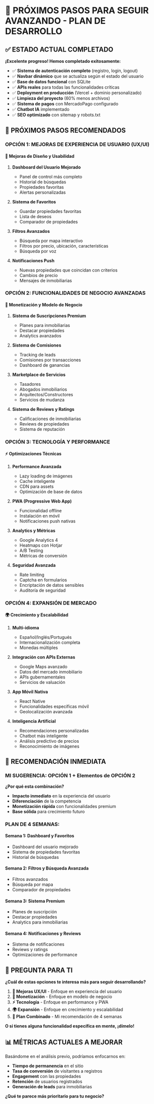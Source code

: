 # 🚀 PRÓXIMOS PASOS PARA SEGUIR AVANZANDO - PLAN DE DESARROLLO

## ✅ ESTADO ACTUAL COMPLETADO

**¡Excelente progreso! Hemos completado exitosamente:**

- ✅ **Sistema de autenticación completo** (registro, login, logout)
- ✅ **Navbar dinámico** que se actualiza según el estado del usuario
- ✅ **Base de datos funcional** con SQLite
- ✅ **APIs reales** para todas las funcionalidades críticas
- ✅ **Deployment en producción** (Vercel + dominio personalizado)
- ✅ **Limpieza del proyecto** (60% menos archivos)
- ✅ **Sistema de pagos** con MercadoPago configurado
- ✅ **Chatbot IA** implementado
- ✅ **SEO optimizado** con sitemap y robots.txt

## 🎯 PRÓXIMOS PASOS RECOMENDADOS

### **OPCIÓN 1: MEJORAS DE EXPERIENCIA DE USUARIO (UX/UI)**

#### 🎨 **Mejoras de Diseño y Usabilidad**
1. **Dashboard del Usuario Mejorado**
   - Panel de control más completo
   - Historial de búsquedas
   - Propiedades favoritas
   - Alertas personalizadas

2. **Sistema de Favoritos**
   - Guardar propiedades favoritas
   - Lista de deseos
   - Comparador de propiedades

3. **Filtros Avanzados**
   - Búsqueda por mapa interactivo
   - Filtros por precio, ubicación, características
   - Búsqueda por voz

4. **Notificaciones Push**
   - Nuevas propiedades que coincidan con criterios
   - Cambios de precio
   - Mensajes de inmobiliarias

### **OPCIÓN 2: FUNCIONALIDADES DE NEGOCIO AVANZADAS**

#### 💼 **Monetización y Modelo de Negocio**
1. **Sistema de Suscripciones Premium**
   - Planes para inmobiliarias
   - Destacar propiedades
   - Analytics avanzados

2. **Sistema de Comisiones**
   - Tracking de leads
   - Comisiones por transacciones
   - Dashboard de ganancias

3. **Marketplace de Servicios**
   - Tasadores
   - Abogados inmobiliarios
   - Arquitectos/Constructores
   - Servicios de mudanza

4. **Sistema de Reviews y Ratings**
   - Calificaciones de inmobiliarias
   - Reviews de propiedades
   - Sistema de reputación

### **OPCIÓN 3: TECNOLOGÍA Y PERFORMANCE**

#### ⚡ **Optimizaciones Técnicas**
1. **Performance Avanzada**
   - Lazy loading de imágenes
   - Cache inteligente
   - CDN para assets
   - Optimización de base de datos

2. **PWA (Progressive Web App)**
   - Funcionalidad offline
   - Instalación en móvil
   - Notificaciones push nativas

3. **Analytics y Métricas**
   - Google Analytics 4
   - Heatmaps con Hotjar
   - A/B Testing
   - Métricas de conversión

4. **Seguridad Avanzada**
   - Rate limiting
   - Captcha en formularios
   - Encriptación de datos sensibles
   - Auditoría de seguridad

### **OPCIÓN 4: EXPANSIÓN DE MERCADO**

#### 🌍 **Crecimiento y Escalabilidad**
1. **Multi-idioma**
   - Español/Inglés/Portugués
   - Internacionalización completa
   - Monedas múltiples

2. **Integración con APIs Externas**
   - Google Maps avanzado
   - Datos del mercado inmobiliario
   - APIs gubernamentales
   - Servicios de valuación

3. **App Móvil Nativa**
   - React Native
   - Funcionalidades específicas móvil
   - Geolocalización avanzada

4. **Inteligencia Artificial**
   - Recomendaciones personalizadas
   - Chatbot más inteligente
   - Análisis predictivo de precios
   - Reconocimiento de imágenes

## 🎯 RECOMENDACIÓN INMEDIATA

### **MI SUGERENCIA: OPCIÓN 1 + Elementos de OPCIÓN 2**

**¿Por qué esta combinación?**
- **Impacto inmediato** en la experiencia del usuario
- **Diferenciación** de la competencia
- **Monetización rápida** con funcionalidades premium
- **Base sólida** para crecimiento futuro

### **PLAN DE 4 SEMANAS:**

#### **Semana 1: Dashboard y Favoritos**
- Dashboard del usuario mejorado
- Sistema de propiedades favoritas
- Historial de búsquedas

#### **Semana 2: Filtros y Búsqueda Avanzada**
- Filtros avanzados
- Búsqueda por mapa
- Comparador de propiedades

#### **Semana 3: Sistema Premium**
- Planes de suscripción
- Destacar propiedades
- Analytics para inmobiliarias

#### **Semana 4: Notificaciones y Reviews**
- Sistema de notificaciones
- Reviews y ratings
- Optimizaciones de performance

## 🤔 PREGUNTA PARA TI

**¿Cuál de estas opciones te interesa más para seguir desarrollando?**

1. **🎨 Mejoras UX/UI** - Enfoque en experiencia del usuario
2. **💼 Monetización** - Enfoque en modelo de negocio
3. **⚡ Tecnología** - Enfoque en performance y PWA
4. **🌍 Expansión** - Enfoque en crecimiento y escalabilidad
5. **🎯 Plan Combinado** - Mi recomendación de 4 semanas

**O si tienes alguna funcionalidad específica en mente, ¡dímelo!**

## 📊 MÉTRICAS ACTUALES A MEJORAR

Basándome en el análisis previo, podríamos enfocarnos en:

- **Tiempo de permanencia** en el sitio
- **Tasa de conversión** de visitantes a registros
- **Engagement** con las propiedades
- **Retención** de usuarios registrados
- **Generación de leads** para inmobiliarias

**¿Qué te parece más prioritario para tu negocio?**
